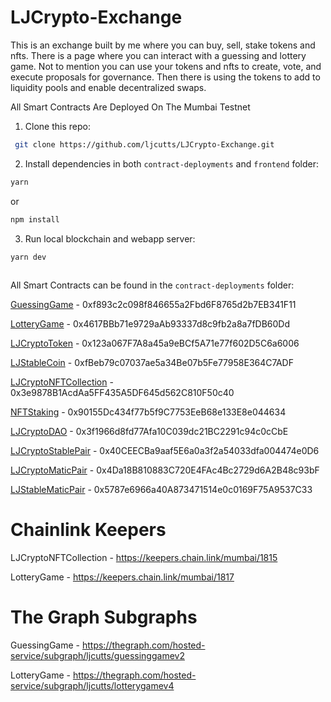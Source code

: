 # LJCrypto-Exchange

This is an exchange built by me where you can buy, sell, stake tokens and nfts. There is a page where you can interact with a guessing and lottery game. Not to mention you can use your tokens and nfts to create, vote, and execute proposals for governance. Then there is using the tokens to add to liquidity pools and enable decentralized swaps.

All Smart Contracts Are Deployed On The Mumbai Testnet


1. Clone this repo:

  ```bash
   git clone https://github.com/ljcutts/LJCrypto-Exchange.git
   ```

2. Install dependencies in both `contract-deployments` and `frontend` folder:

  ```bash
  yarn 
  ```
  or 
  
  ```bash
  npm install
  ```

3. Run local blockchain and webapp server:

  ```
  yarn dev
  ```
##
All Smart Contracts can be found in the `contract-deployments` folder:

[GuessingGame](https://mumbai.polygonscan.com/address/0xf893c2c098f846655a2Fbd6F8765d2b7EB341F11) - 0xf893c2c098f846655a2Fbd6F8765d2b7EB341F11

[LotteryGame](https://mumbai.polygonscan.com/address/0x4617BBb71e9729aAb93337d8c9fb2a8a7fDB60Dd) - 0x4617BBb71e9729aAb93337d8c9fb2a8a7fDB60Dd

[LJCryptoToken](https://mumbai.polygonscan.com/address/0x123a067F7A8a45a9eBCf5A71e77f602D5C6a6006) - 0x123a067F7A8a45a9eBCf5A71e77f602D5C6a6006

[LJStableCoin](https://mumbai.polygonscan.com/address/0xfBeb79c07037ae5a34Be07b5Fe77958E364C7ADF) - 0xfBeb79c07037ae5a34Be07b5Fe77958E364C7ADF

[LJCryptoNFTCollection](https://mumbai.polygonscan.com/address/0x3e9878B1AcdAa5FF435A5DF645d562C810F50c40) - 0x3e9878B1AcdAa5FF435A5DF645d562C810F50c40

[NFTStaking](https://mumbai.polygonscan.com/address/0x90155Dc434f77b5f9C7753EeB68e133E8e044634) - 0x90155Dc434f77b5f9C7753EeB68e133E8e044634

[LJCryptoDAO](https://mumbai.polygonscan.com/address/0x3f1966d8fd77Afa10C039dc21BC2291c94c0cCbE) - 0x3f1966d8fd77Afa10C039dc21BC2291c94c0cCbE

[LJCryptoStablePair](https://mumbai.polygonscan.com/address/0x40CEECBa9aaf5E6a0a3f2a54033dfa004474e0D6) - 0x40CEECBa9aaf5E6a0a3f2a54033dfa004474e0D6

[LJCryptoMaticPair](https://mumbai.polygonscan.com/address/0x4Da18B810883C720E4FAc4Bc2729d6A2B48c93bF) - 0x4Da18B810883C720E4FAc4Bc2729d6A2B48c93bF

[LJStableMaticPair](https://mumbai.polygonscan.com/address/0x5787e6966a40A873471514e0c0169F75A9537C33) - 0x5787e6966a40A873471514e0c0169F75A9537C33


# Chainlink Keepers
LJCryptoNFTCollection - https://keepers.chain.link/mumbai/1815

LotteryGame - https://keepers.chain.link/mumbai/1817


# The Graph Subgraphs
GuessingGame - https://thegraph.com/hosted-service/subgraph/ljcutts/guessinggamev2

LotteryGame - https://thegraph.com/hosted-service/subgraph/ljcutts/lotterygamev4






